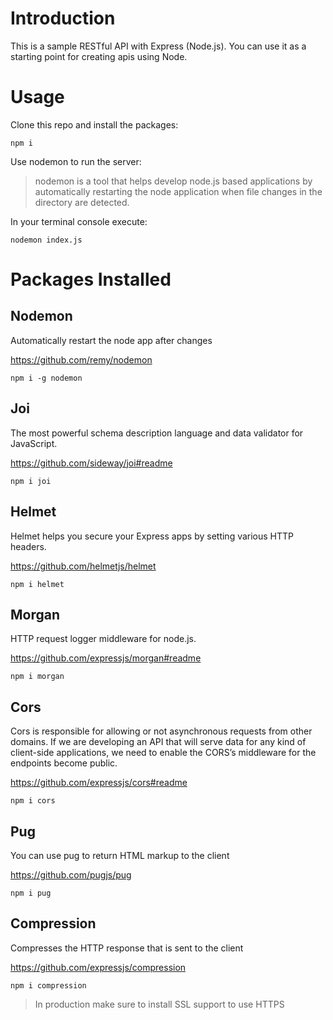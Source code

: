 # Introduction

This is a sample RESTful API with Express (Node.js). You can use it as a starting point for creating apis using Node.


# Usage

Clone this repo and install the packages: 

```
npm i
```
Use nodemon to run the server:
> nodemon is a tool that helps develop node.js based applications by automatically restarting the node application when file changes in the directory are detected.

In your terminal console execute:

```
nodemon index.js
```
# Packages Installed

## Nodemon

Automatically restart the node app after changes

https://github.com/remy/nodemon

```
npm i -g nodemon 
```
## Joi

The most powerful schema description language and data validator for JavaScript.

https://github.com/sideway/joi#readme

```
npm i joi
```
## Helmet

Helmet helps you secure your Express apps by setting various HTTP headers.

https://github.com/helmetjs/helmet

```
npm i helmet
```

## Morgan

HTTP request logger middleware for node.js.

https://github.com/expressjs/morgan#readme

```
npm i morgan
```

## Cors

Cors is responsible for allowing or not asynchronous requests from other domains. If we are developing an API that will serve data for any kind of client-side applications, we need to enable the CORS’s middleware for the endpoints become public.

https://github.com/expressjs/cors#readme

```
npm i cors
```

## Pug

You can use pug to return HTML markup to the client

https://github.com/pugjs/pug

```
npm i pug
```

## Compression

Compresses the HTTP response that is sent to the client

https://github.com/expressjs/compression

```
npm i compression
```
> In production make sure to install SSL support to use HTTPS



